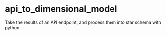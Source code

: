 # api_to_dimensional_model
Take the results of an API endpoint, and process them into star schema with python. 
